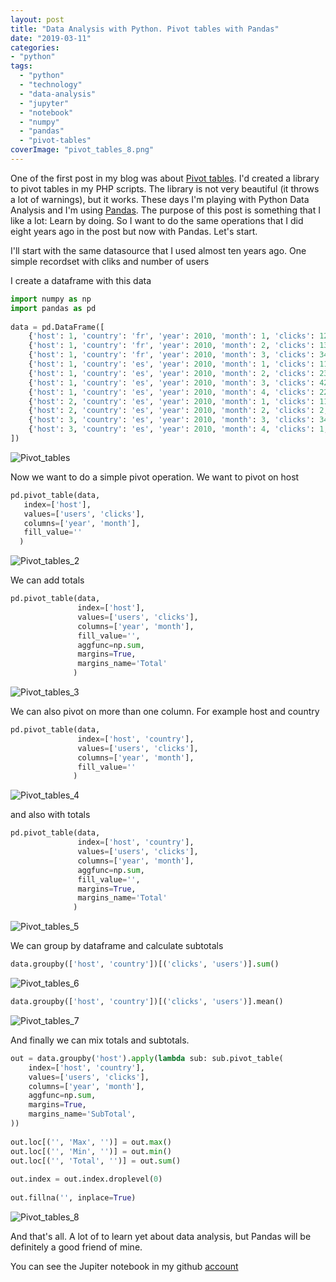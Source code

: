```yaml
---
layout: post
title: "Data Analysis with Python. Pivot tables with Pandas"
date: "2019-03-11"
categories: 
- "python"
tags: 
  - "python"
  - "technology"
  - "data-analysis"
  - "jupyter"
  - "notebook"
  - "numpy"
  - "pandas"
  - "pivot-tables"
coverImage: "pivot_tables_8.png"
---
```


One of the first post in my blog was about [Pivot tables](http://gonzalo123.com/2010/01/24/pivot-tables-in-php/). I'd created a library to pivot tables in my PHP scripts. The library is not very beautiful (it throws a lot of warnings), but it works. These days I'm playing with Python Data Analysis and I'm using [Pandas](https://pandas.pydata.org). The purpose of this post is something that I like a lot: Learn by doing. So I want to do the same operations that I did eight years ago in the post but now with Pandas. Let's start.

I'll start with the same datasource that I used almost ten years ago. One simple recordset with cliks and number of users

I create a dataframe with this data

```python
import numpy as np
import pandas as pd
 
data = pd.DataFrame([
    {'host': 1, 'country': 'fr', 'year': 2010, 'month': 1, 'clicks': 123, 'users': 4},
    {'host': 1, 'country': 'fr', 'year': 2010, 'month': 2, 'clicks': 134, 'users': 5},
    {'host': 1, 'country': 'fr', 'year': 2010, 'month': 3, 'clicks': 341, 'users': 2},
    {'host': 1, 'country': 'es', 'year': 2010, 'month': 1, 'clicks': 113, 'users': 4},
    {'host': 1, 'country': 'es', 'year': 2010, 'month': 2, 'clicks': 234, 'users': 5},
    {'host': 1, 'country': 'es', 'year': 2010, 'month': 3, 'clicks': 421, 'users': 2},
    {'host': 1, 'country': 'es', 'year': 2010, 'month': 4, 'clicks': 22, 'users': 3},
    {'host': 2, 'country': 'es', 'year': 2010, 'month': 1, 'clicks': 111, 'users': 2},
    {'host': 2, 'country': 'es', 'year': 2010, 'month': 2, 'clicks': 2, 'users': 4},
    {'host': 3, 'country': 'es', 'year': 2010, 'month': 3, 'clicks': 34, 'users': 2},
    {'host': 3, 'country': 'es', 'year': 2010, 'month': 4, 'clicks': 1, 'users': 1}
])
```

![Pivot_tables](/assets/images/pivot_tables.png)

Now we want to do a simple pivot operation. We want to pivot on host

```python
pd.pivot_table(data,
   index=['host'],
   values=['users', 'clicks'],
   columns=['year', 'month'],
   fill_value=''
  )
```

![Pivot_tables_2](/assets/images/pivot_tables_2.png)

We can add totals

```python
pd.pivot_table(data,
               index=['host'],
               values=['users', 'clicks'],
               columns=['year', 'month'],
               fill_value='',
               aggfunc=np.sum,
               margins=True,
               margins_name='Total'
              )
```

![Pivot_tables_3](/assets/images/pivot_tables_3.png)

We can also pivot on more than one column. For example host and country

```python
pd.pivot_table(data,
               index=['host', 'country'],
               values=['users', 'clicks'],
               columns=['year', 'month'],
               fill_value=''
              )
```

![Pivot_tables_4](/assets/images/pivot_tables_4.png)

and also with totals

```python
pd.pivot_table(data,
               index=['host', 'country'],
               values=['users', 'clicks'],
               columns=['year', 'month'],
               aggfunc=np.sum,
               fill_value='',
               margins=True,
               margins_name='Total'
              )
```

![Pivot_tables_5](/assets/images/pivot_tables_5.png)

We can group by dataframe and calculate subtotals

```python
data.groupby(['host', 'country'])[('clicks', 'users')].sum()
```

![Pivot_tables_6](/assets/images/pivot_tables_6.png)

```python
data.groupby(['host', 'country'])[('clicks', 'users')].mean()
```

![Pivot_tables_7](/assets/images/pivot_tables_7.png)

And finally we can mix totals and subtotals.

```python
out = data.groupby('host').apply(lambda sub: sub.pivot_table(
    index=['host', 'country'],
    values=['users', 'clicks'],
    columns=['year', 'month'],
    aggfunc=np.sum,
    margins=True,
    margins_name='SubTotal',
))
 
out.loc[('', 'Max', '')] = out.max()
out.loc[('', 'Min', '')] = out.min()
out.loc[('', 'Total', '')] = out.sum()
 
out.index = out.index.droplevel(0)
 
out.fillna('', inplace=True)
```

![Pivot_tables_8](/assets/images/pivot_tables_8.png)

And that's all. A lot of to learn yet about data analysis, but Pandas will be definitely a good friend of mine.

You can see the Jupiter notebook in my github [account](https://github.com/gonzalo123/pivot.pandas)
